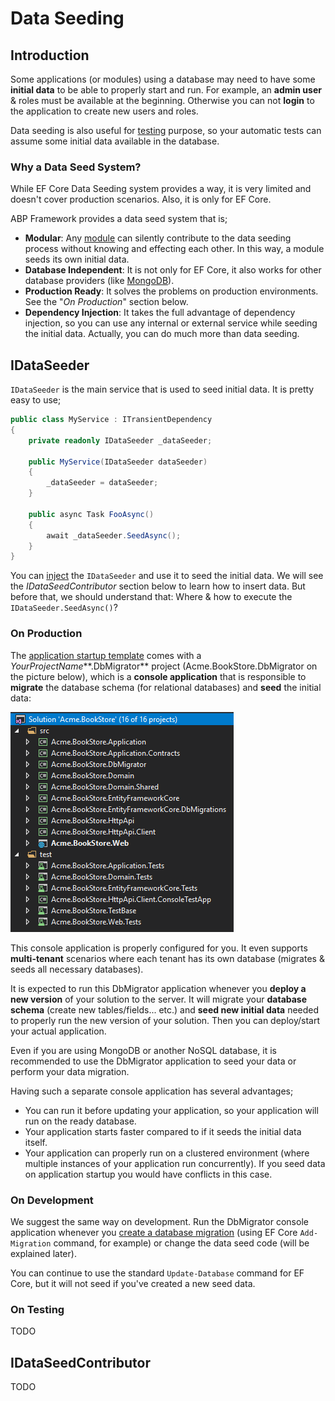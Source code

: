 # Data Seeding

## Introduction

Some applications (or modules) using a database may need to have some **initial data** to be able to properly start and run. For example, an **admin user** & roles must be available at the beginning. Otherwise you can not **login** to the application to create new users and roles.

Data seeding is also useful for [testing](Testing.md) purpose, so your automatic tests can assume some initial data available in the database.

### Why a Data Seed System?

While EF Core Data Seeding system provides a way, it is very limited and doesn't cover production scenarios. Also, it is only for EF Core.

ABP Framework provides a data seed system that is;

* **Modular**: Any [module](Module-Development-Basics.md) can silently contribute to the data seeding process without knowing and effecting each other. In this way, a module seeds its own initial data.
* **Database Independent**: It is not only for EF Core, it also works for other database providers (like [MongoDB](MongoDB.md)).
* **Production Ready**: It solves the problems on production environments. See the "*On Production*" section below.
* **Dependency Injection**: It takes the full advantage of dependency injection, so you can use any internal or external service while seeding the initial data. Actually, you can do much more than data seeding.

## IDataSeeder

`IDataSeeder` is the main service that is used to seed initial data. It is pretty easy to use;

````csharp
public class MyService : ITransientDependency
{
    private readonly IDataSeeder _dataSeeder;

    public MyService(IDataSeeder dataSeeder)
    {
        _dataSeeder = dataSeeder;
    }

    public async Task FooAsync()
    {
        await _dataSeeder.SeedAsync();
    }
}
````

You can [inject](Dependency-Injection.md) the `IDataSeeder` and use it to seed the initial data. We will see the *IDataSeedContributor* section below to learn how to insert data. But before that, we should understand that: Where & how to execute the `IDataSeeder.SeedAsync()`?

### On Production

The [application startup template](Startup-Templates/Application.md) comes with a *YourProjectName***.DbMigrator** project (Acme.BookStore.DbMigrator on the picture below), which is a **console application** that is responsible to **migrate** the database schema (for relational databases) and **seed** the initial data:

![bookstore-visual-studio-solution-v3](images/bookstore-visual-studio-solution-v3.png)

This console application is properly configured for you. It even supports **multi-tenant** scenarios where each tenant has its own database (migrates & seeds all necessary databases).

It is expected to run this DbMigrator application whenever you **deploy a new version** of your solution to the server. It will migrate your **database schema** (create new tables/fields... etc.) and **seed new initial data** needed to properly run the new version of your solution. Then you can deploy/start your actual application.

Even if you are using MongoDB or another NoSQL database, it is recommended to use the DbMigrator application to seed your data or perform your data migration.

Having such a separate console application has several advantages;

* You can run it before updating your application, so your application will run on the ready database.
* Your application starts faster compared to if it seeds the initial data itself.
* Your application can properly run on a clustered environment (where multiple instances of your application run concurrently). If you seed data on application startup you would have conflicts in this case.

### On Development

We suggest the same way on development. Run the DbMigrator console application whenever you [create a database migration](https://docs.microsoft.com/en-us/ef/ef6/modeling/code-first/migrations/) (using EF Core `Add-Migration` command, for example) or change the data seed code (will be explained later).

You can continue to use the standard `Update-Database` command for EF Core, but it will not seed if you've created a new seed data.

### On Testing

TODO

## IDataSeedContributor

TODO